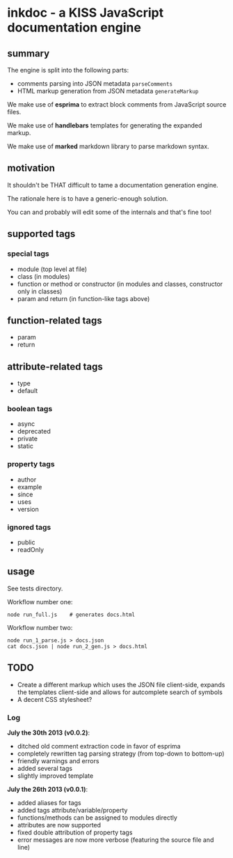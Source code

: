 # inkdoc - a KISS JavaScript documentation engine



## summary

The engine is split into the following parts:

* comments parsing into JSON metadata `parseComments`
* HTML markup generation from JSON metadata `generateMarkup`

We make use of **esprima** to extract block comments from JavaScript source files.

We make use of **handlebars** templates for generating the expanded markup.

We make use of **marked** markdown library to parse markdown syntax.



## motivation

It shouldn't be THAT difficult to tame a documentation generation engine.

The rationale here is to have a generic-enough solution.

You can and probably will edit some of the internals and that's fine too!



## supported tags

### special tags

* module (top level at file)
* class (in modules)
* function or method or constructor (in modules and classes, constructor only in classes)
* param and return (in function-like tags above)


## function-related tags

* param
* return


## attribute-related tags

* type
* default


### boolean tags

* async
* deprecated
* private
* static


### property tags

* author
* example
* since
* uses
* version


### ignored tags

* public
* readOnly


## usage

See tests directory.

Workflow number one:

    node run_full.js    # generates docs.html


Workflow number two:

    node run_1_parse.js > docs.json
    cat docs.json | node run_2_gen.js > docs.html



## TODO

* Create a different markup which uses the JSON file client-side, expands the templates client-side and allows for autcomplete search of symbols
* A decent CSS stylesheet?



### Log

**July the 30th 2013 (v0.0.2)**:

* ditched old comment extraction code in favor of esprima
* completely rewritten tag parsing strategy (from top-down to bottom-up)
* friendly warnings and errors
* added several tags
* slightly improved template


**July the 26th 2013 (v0.0.1)**:

* added aliases for tags
* added tags attribute/variable/property
* functions/methods can be assigned to modules directly
* attributes are now supported
* fixed double attribution of property tags
* error messages are now more verbose (featuring the source file and line)
